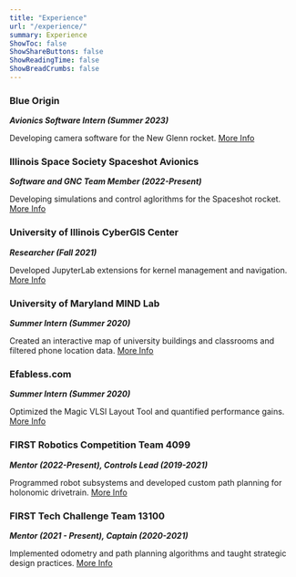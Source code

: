 ```yaml
---
title: "Experience"
url: "/experience/"
summary: Experience
ShowToc: false
ShowShareButtons: false
ShowReadingTime: false
ShowBreadCrumbs: false
---
```

### Blue Origin
***Avionics Software Intern (Summer 2023)***

Developing camera software for the New Glenn rocket.
[More Info](/blue-origin/)

### Illinois Space Society Spaceshot Avionics
***Software and GNC Team Member (2022-Present)***

Developing simulations and control aglorithms for the Spaceshot rocket.
[More Info](/iss/)

### University of Illinois CyberGIS Center
***Researcher (Fall 2021)***

Developed JupyterLab extensions for kernel management and navigation.
[More Info](/cybergis/)

### University of Maryland MIND Lab
***Summer Intern (Summer 2020)***

Created an interactive map of university buildings and classrooms and filtered phone location data.
[More Info](/mind-lab/)

### Efabless.com
***Summer Intern (Summer 2020)***

Optimized the Magic VLSI Layout Tool and quantified performance gains.
[More Info](/efabless/)

### FIRST Robotics Competition Team 4099
***Mentor (2022-Present), Controls Lead (2019-2021)***

Programmed robot subsystems and developed custom path planning for holonomic drivetrain. 
[More Info](/frc4099/) 

### FIRST Tech Challenge Team 13100
***Mentor (2021 - Present), Captain (2020-2021)***

Implemented odometry and path planning algorithms and taught strategic design practices.
[More Info](/ftc13100/) 